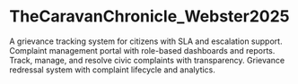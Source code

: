 # TheCaravanChronicle_Webster2025
A grievance tracking system for citizens with SLA and escalation support.  Complaint management portal with role-based dashboards and reports.  Track, manage, and resolve civic complaints with transparency.  Grievance redressal system with complaint lifecycle and analytics.
